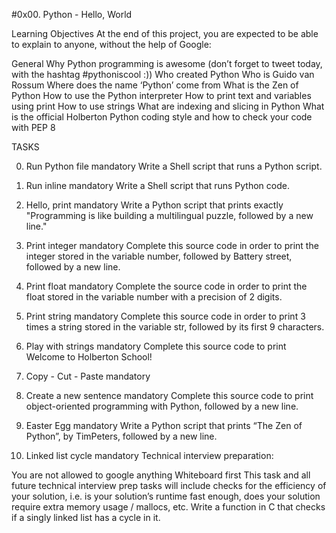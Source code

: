 #0x00. Python - Hello, World

Learning Objectives
At the end of this project, you are expected to be able to explain to anyone, without the help of Google:

General
Why Python programming is awesome (don’t forget to tweet today, with the hashtag #pythoniscool :))
Who created Python
Who is Guido van Rossum
Where does the name ‘Python’ come from
What is the Zen of Python
How to use the Python interpreter
How to print text and variables using print
How to use strings
What are indexing and slicing in Python
What is the official Holberton Python coding style and how to check your code with PEP 8

TASKS

0. Run Python file mandatory
Write a Shell script that runs a Python script.

1. Run inline mandatory
Write a Shell script that runs Python code.

2. Hello, print mandatory
Write a Python script that prints exactly "Programming is like building a multilingual puzzle, followed by a new line."

3. Print integer mandatory
Complete this source code in order to print the integer stored in the variable number, followed by Battery street, followed by a new line.

4. Print float mandatory
Complete the source code in order to print the float stored in the variable number with a precision of 2 digits.

5. Print string mandatory
Complete this source code in order to print 3 times a string stored in the variable str, followed by its first 9 characters.

6. Play with strings mandatory
Complete this source code to print Welcome to Holberton School!

7. Copy - Cut - Paste mandatory

8. Create a new sentence mandatory
Complete this source code to print object-oriented programming with Python, followed by a new line.

9. Easter Egg mandatory
Write a Python script that prints “The Zen of Python”, by TimPeters, followed by a new line.

10. Linked list cycle mandatory
Technical interview preparation:

You are not allowed to google anything
Whiteboard first
This task and all future technical interview prep tasks will include checks for the efficiency of your solution, i.e. is your solution’s runtime fast enough, does your solution require extra memory usage / mallocs, etc.
Write a function in C that checks if a singly linked list has a cycle in it.

